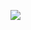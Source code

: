 <a href="https://uptrace.cloud" target="_blank"><img src="https://user-images.githubusercontent.com/1423657/168694898-8a2ce5eb-b352-4f65-a12b-cbe336e713ce.png"></a>
